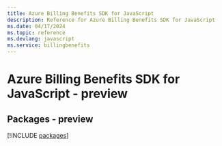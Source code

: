 ```yaml
---
title: Azure Billing Benefits SDK for JavaScript
description: Reference for Azure Billing Benefits SDK for JavaScript
ms.date: 04/17/2024
ms.topic: reference
ms.devlang: javascript
ms.service: billingbenefits
---
```

# Azure Billing Benefits SDK for JavaScript - preview
## Packages - preview
[!INCLUDE [packages](billing-benefits-index.md)]